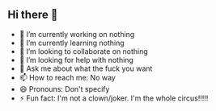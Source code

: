 ## Hi there 👋

- 🔭 I’m currently working on nothing
- 🌱 I’m currently learning nothing
- 👯 I’m looking to collaborate on nothing
- 🤔 I’m looking for help with nothing
- 💬 Ask me about what the fuck you want
- 📫 How to reach me: No way
- 😄 Pronouns: Don't specify
- ⚡ Fun fact: I'm not a clown/joker. I'm the whole circus!!!!!
